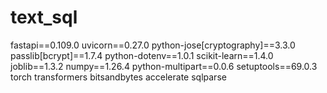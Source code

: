 # text_sql

fastapi==0.109.0
uvicorn==0.27.0
python-jose[cryptography]==3.3.0
passlib[bcrypt]==1.7.4
python-dotenv==1.0.1
scikit-learn==1.4.0
joblib==1.3.2
numpy==1.26.4
python-multipart==0.0.6
setuptools==69.0.3 
torch
transformers
bitsandbytes
accelerate
sqlparse
